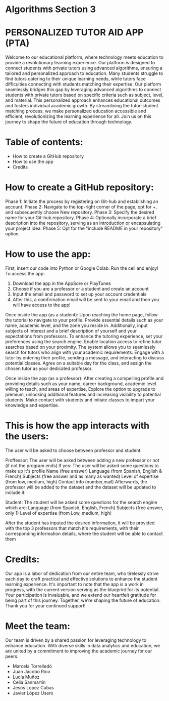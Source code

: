 # Algorithms Section 3
# PERSONALIZED TUTOR AID APP (PTA)

Welcome to our educational platform, where technology meets education to provide a revolutionary learning experience. Our platform is designed to connect students with private tutors using advanced algorithms, ensuring a tailored and personalized approach to education.
Many students struggle to find tutors catering to their unique learning needs, while tutors face difficulties connecting with students matching their expertise. Our platform seamlessly bridges this gap by leveraging advanced algorithms to connect students with private 
tutors based on specific criteria such as subject, level, and material. This personalized approach enhances educational outcomes and fosters individual academic growth. By streamlining the tutor-student matching process, we make personalized education accessible and efficient, revolutionizing the learning experience for all. Join us on this journey to shape the future of education through technology.

# Table of contents:
- How to create a GitHub repository
- How to use the app
- Credits

# How to create a GitHub repository:
Phase 1: Initiate the process by registering on Git-hub and establishing an account.
Phase 2: Navigate to the top-right corner of the page, opt for +, and subsequently choose New repository.
Phase 3: Specify the desired name for your Git-hub repository.
Phase 4: Optionally incorporate a brief description into the repository, serving as an introduction or encapsulating your project idea.
Phase 5: Opt for the "include README in your repository" option.

# How to use the app:
First, insert our code into Python or Google Colab. Run the cell and enjoy!
To access the app:
1. Download the app in the AppSore or PlayTunes
2. Choose if you are a professor or a student and create an account
3. Input the email and password to set up your account credentials
4. After this, a comfirmation email will be sent to your email and then you will have access to the app!

Once inside the app (as a student): 
Upon reaching the home page, follow the tutorial to navigate to your profile. Provide essential details such as your name, academic level, and the zone you reside in. Additionally, input subjects of interest and a brief description of yourself and your expectations from professors.
To enhance the tutoring experience, set your preferences using the search engine. Enable location access to refine tutor searches based on your proximity. The system allows you to seamlessly search for tutors who align with your academic requirements.
Engage with a tutor by entering their profile, sending a message, and interacting to discuss potential classes. Agree on a suitable day for the class, and assign the chosen tutor as your dedicated professor.

Once inside the app (as a professor):
After creating a compelling profile and providing details such as your name, career background, academic level willing to teach, and areas of expertise, Explore the option to upgrade to premium, unlocking additional features and increasing visibility to potential students. Make contact with students and initiate classes to impart your knowledge and expertise.

# This is how the app interacts with the users:

The user will be asked to choose between professor and student.

Proffessor:
The user will be asked between adding a new professor or not (if not the program ends)
If yes:
The user will be asked some questions to make up it's profile
Name (free answer)
Language (from Spanish, English & French)
Subjects (free answer and as many as wanted)
Level of expertise (from low, medium, high)
Contact info (number,mail)
Afterwards, the professor will be added to the dataset and the dataset will be updated to include it.

Student:
The student will be asked some questions for the search engine which are:
Language (from Spanish, English, French)
Subjects (free answer, only 1)
Level of expertise (from Low, medium, high)

After the student has inputed the desired information, it will be provided with the top 3 professors that match it's requirements, with their corresponding information details, where the student will be able to contact them

# Credits: 
Our app is a labor of dedication from our entire team, who tirelessly strive each day to craft practical and effective solutions to enhance the student learning experience. It's important to note that the app is a work in progress, with the current version serving as the blueprint for its potential. Your participation is invaluable, and we extend our heartfelt gratitude for being part of this journey. Together, we're shaping the future of education. Thank you for your continued support!

# Meet the team: 
Our team is driven by a shared passion for leveraging technology to enhance education. With diverse skills in data analytics and education, we are united by a commitment to improving the academic journey for our peers.
- Marcela Torrelledó
- Juan Jacobo Rico
- Lucía Muñoz
- Celia Sanmartín
- Jesús Lopez Cubas
- Javier López Usero






